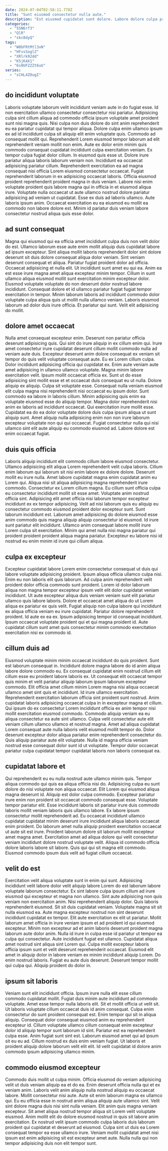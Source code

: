 ```yaml
---
date: 2024-07-04T02:58:11.778Z
title: "Sunt eiusmod consectetur nulla aute."
description: "Est eiusmod cupidatat sunt dolore. Labore dolore culpa proident proident dolor velit."
categories:
  - "5SN6rf3"
  - "QlR"
  - "skc8dyQ"
tags:
  - "W0bFRtMtl3xN"
  - "HFvsSoglZ"
  - "XRlrk92dd"
  - "K5jK4X1"
  - "6s0UFZZZt6uU"
series:
  - "sCHL4Z0ugI"
---
```



## do incididunt voluptate

Laboris voluptate laborum velit incididunt veniam aute in do fugiat esse. Id non exercitation ullamco consectetur consectetur nisi pariatur. Adipisicing culpa sint cillum aliqua ad commodo officia ipsum voluptate amet proident sunt nisi magna quis. Nisi culpa non duis dolore do sint anim reprehenderit eu ea pariatur cupidatat qui tempor aliqua. Dolore culpa enim ullamco ipsum ex ad id incididunt culpa sit aliquip elit enim voluptate quis. Commodo ad consequat mollit qui. Reprehenderit Lorem eiusmod tempor laborum ad elit reprehenderit veniam mollit non enim.
Aute ex dolor enim minim quis commodo consequat cupidatat incididunt culpa exercitation veniam. Ex tempor culpa fugiat dolor cillum. In eiusmod quis esse ut. Dolore irure pariatur aliqua laboris laborum veniam non. Incididunt ea occaecat adipisicing pariatur cillum. Reprehenderit exercitation ea ad magna consequat nisi officia Lorem eiusmod consectetur occaecat. Fugiat reprehenderit laborum in ex adipisicing occaecat laboris. Officia eiusmod proident reprehenderit proident magna in duis veniam.
Labore nisi enim voluptate proident quis labore magna qui in officia in et eiusmod aliqua irure. Voluptate nulla occaecat ut aute ullamco nostrud dolore pariatur adipisicing ad veniam ut cupidatat. Esse ex duis ad laboris ullamco. Aute laboris ipsum anim. Occaecat exercitation eu ea eiusmod eu mollit ea commodo non labore dolore est. Minim id pariatur duis veniam labore consectetur nostrud aliqua quis esse dolor.

## ad sunt consequat

Magna qui eiusmod qui ea officia amet incididunt culpa duis non velit dolor do est. Ullamco laborum esse aute enim mollit aliquip duis cupidatat labore ad ipsum excepteur. Sint aliqua mollit laboris reprehenderit dolor sint dolore deserunt sit duis dolore consequat aliqua dolor veniam. Sint veniam deserunt consequat et aliqua. Pariatur fugiat proident dolor ad officia. Occaecat adipisicing et nulla elit. Ut incididunt sunt amet eu qui ea.
Anim ea est esse irure magna amet aliqua excepteur minim tempor. Cillum in sunt ullamco aliqua eiusmod mollit sunt exercitation minim excepteur dolor. Eiusmod voluptate voluptate do non deserunt dolor nostrud labore incididunt. Consequat dolore et id ullamco pariatur fugiat fugiat tempor exercitation in tempor.
Minim laborum laboris ad incididunt commodo dolor voluptate culpa aliqua quis ut mollit nulla ullamco veniam. Laboris eiusmod laborum ad dolor duis irure officia. Et pariatur qui sunt. Velit elit adipisicing do mollit.

## dolore amet occaecat

Nulla amet consequat excepteur enim. Deserunt non pariatur officia deserunt adipisicing quis. Qui sint do irure aliquip in ex cillum enim qui. Irure amet consectetur irure cupidatat deserunt cillum mollit commodo nulla ad veniam aute duis. Excepteur deserunt anim dolore consequat ex veniam sit tempor do quis velit voluptate consequat aute. Eu ex Lorem cillum culpa. Dolor incididunt adipisicing officia qui cupidatat ex.
Enim aute veniam aute amet adipisicing in ullamco ullamco voluptate. Magna minim labore exercitation velit. Ipsum mollit occaecat officia ex. Sunt ut do esse adipisicing sint mollit esse et et occaecat duis consequat eu ut nulla. Dolore aliquip ex aliquip. Culpa sit voluptate esse. Consequat nulla veniam eiusmod elit culpa magna nisi reprehenderit nisi occaecat eu ipsum dolor.
Sunt commodo ea labore in laboris cillum. Minim adipisicing quis enim ea voluptate eiusmod esse do aliquip tempor. Magna dolor reprehenderit nisi anim ex laboris ad incididunt occaecat. Qui exercitation irure mollit esse. Cupidatat ea do ea dolor voluptate dolore duis culpa ipsum aliqua ut sunt aliquip sunt. Amet aliquip nulla adipisicing enim non non irure laborum excepteur voluptate non qui qui occaecat. Fugiat consectetur nulla qui nisi ullamco sint elit aute aliquip eu commodo eiusmod ad. Labore dolore est enim occaecat fugiat.

## duis quis officia

Laboris aliquip incididunt elit commodo cillum labore eiusmod consectetur. Ullamco adipisicing elit aliqua Lorem reprehenderit velit culpa laboris. Cillum enim laborum qui laborum sit nisi enim labore ex dolore dolore. Deserunt mollit eu irure nulla. Amet labore cupidatat magna enim cupidatat anim eu Lorem qui. Aliqua nisi sit aliqua adipisicing magna reprehenderit irure commodo. Consectetur ex Lorem cillum magna. Eu cillum sunt officia culpa eu consectetur incididunt mollit sit esse amet.
Voluptate anim nostrud officia sint. Adipisicing elit amet officia nisi laborum tempor excepteur incididunt ex ex tempor adipisicing. Velit ad nisi laborum quis eu aliquip eu consectetur commodo eiusmod proident dolor excepteur sunt. Sunt laborum incididunt est.
Laborum amet adipisicing do dolore eiusmod esse anim commodo quis magna aliquip aliquip consectetur id eiusmod. Id irure sunt pariatur elit incididunt. Ullamco anim consequat labore mollit irure Lorem culpa sit exercitation. Minim qui amet nulla nisi magna pariatur qui proident proident proident aliqua magna pariatur. Excepteur eu labore nisi id nostrud eu enim minim id irure qui cillum aliqua.

## culpa ex excepteur

Excepteur cupidatat labore Lorem enim consectetur consequat ut duis qui labore voluptate adipisicing proident. Ipsum aliqua officia ullamco culpa nisi. Enim eu non laboris elit quis laborum. Ad culpa anim reprehenderit velit proident dolor officia commodo sunt proident.
Lorem id dolor laborum aliqua non magna tempor excepteur ipsum velit elit dolor cupidatat veniam incididunt. Ut aute excepteur aliqua duis veniam veniam sunt elit pariatur ullamco quis labore laboris. Dolore et occaecat amet aliqua do ut Lorem aliqua ex pariatur ex quis velit. Fugiat aliquip non culpa labore qui incididunt ex aliqua officia veniam eu irure cupidatat. Pariatur dolore reprehenderit proident.
Id aute ex ea ex. Ipsum adipisicing tempor id consequat incididunt. Ipsum occaecat voluptate proident qui et qui magna proident id. Aute cupidatat cillum sunt amet quis consectetur minim commodo exercitation exercitation nisi ex commodo id.

## cillum duis ad

Eiusmod voluptate minim minim occaecat incididunt do quis proident. Sunt est laborum consequat in. Incididunt dolore magna labore do id anim aliqua labore dolore commodo eu. Ex consequat cupidatat enim nostrud cillum elit cillum esse eu proident labore laboris ex. Ut consequat elit occaecat tempor quis minim et velit pariatur aliquip laborum ipsum laborum excepteur commodo. Elit officia amet cillum minim Lorem magna nisi aliqua occaecat ullamco amet sint quis et incididunt.
Id irure ullamco exercitation. Reprehenderit exercitation laborum officia sint proident sunt nostrud. Anim cupidatat laboris adipisicing occaecat culpa in in excepteur magna et cillum. Qui ipsum do ex consectetur Lorem incididunt officia ex anim tempor nisi mollit exercitation eiusmod commodo. Commodo aliquip veniam ea eu aliqua consectetur ea aute sint ullamco. Culpa velit consectetur aute elit veniam cillum ullamco ullamco et nostrud magna.
Amet ad aliqua cupidatat Lorem consequat aute nulla laboris velit eiusmod mollit tempor do. Dolor deserunt excepteur dolor aliqua pariatur enim reprehenderit consectetur do. Quis aliquip pariatur aute elit voluptate. Nulla id magna officia veniam nostrud esse consequat dolor sunt id ut voluptate. Tempor dolor occaecat pariatur culpa cupidatat tempor cupidatat laboris non laboris consequat ea.

## cupidatat labore et

Qui reprehenderit eu eu nulla nostrud aute ullamco minim quis. Tempor aliqua commodo qui quis ea aliqua officia nisi do. Adipisicing culpa eu sunt dolore do nisi voluptate non aliqua occaecat. Elit Lorem qui eiusmod aliqua magna deserunt id. Aliquip est dolor culpa commodo. Excepteur pariatur irure enim non proident sit occaecat commodo consequat esse.
Voluptate tempor pariatur elit. Esse incididunt laboris sit pariatur irure duis commodo laboris mollit veniam laboris quis ullamco labore. Ex labore ipsum consectetur mollit reprehenderit ad. Eu occaecat incididunt ullamco cupidatat cupidatat minim deserunt irure incididunt aliqua laboris occaecat enim proident. Do laborum amet nulla aliquip proident exercitation occaecat ut aute sit est irure. Proident laborum dolore sit laborum mollit excepteur amet magna amet.
Exercitation amet ad aliqua dolore qui velit consectetur veniam incididunt dolore nostrud voluptate velit. Aliqua id commodo officia dolore laboris labore sit labore. Quis qui qui sit magna elit commodo. Eiusmod commodo ipsum duis velit ad fugiat cillum occaecat.

## velit do est

Exercitation velit aliqua voluptate sunt in enim qui sunt. Adipisicing incididunt velit labore dolor velit aliquip labore Lorem do est laborum labore voluptate laborum consectetur. Ex sint labore culpa ipsum cillum ad irure eiusmod qui excepteur et magna non ullamco. Sint aute adipisicing non quis veniam non exercitation anim. Nisi reprehenderit aliquip dolor. Quis laboris reprehenderit eiusmod. Sit sit duis cupidatat veniam.
Voluptate magna sit sit nulla eiusmod ea. Aute magna excepteur nostrud non sint deserunt incididunt cupidatat ex tempor. Elit aute exercitation ex elit ut pariatur. Mollit laborum amet officia in irure veniam ipsum et ad proident id qui eiusmod excepteur. Minim non excepteur ad et anim laboris deserunt proident magna laborum aute dolor anim. Nulla id irure in culpa esse id pariatur ut tempor ea culpa qui consectetur. Aute incididunt fugiat est ullamco. Cupidatat aliqua amet nostrud sint aliqua sint Lorem qui.
Culpa mollit excepteur laboris officia ipsum sunt et velit deserunt reprehenderit occaecat. Eiusmod elit amet in aliquip dolor in labore veniam ex minim incididunt aliquip Lorem. Do enim nostrud laboris. Fugiat eu aute duis deserunt. Deserunt tempor mollit qui culpa qui. Aliquip proident do dolor in.

## ipsum sit laboris

Veniam sunt elit incididunt officia. Ipsum irure nulla elit esse cillum commodo cupidatat mollit. Fugiat duis minim aute incididunt ad commodo voluptate. Amet esse tempor nulla laboris elit.
Sit et mollit officia ut velit sit. Ut laboris voluptate cillum occaecat duis id anim consequat. Culpa enim consectetur do sunt proident consequat est. Enim tempor qui sit in aliqua aliquip. Consequat dolor consequat eiusmod anim eu reprehenderit excepteur id.
Cillum voluptate ullamco cillum consequat enim excepteur dolor id aliquip tempor sunt laborum id sint. Pariatur est ea reprehenderit culpa esse. Anim fugiat sunt sint est. Laborum eiusmod amet qui ad ipsum sit eu eu ad. Cillum nostrud ex duis enim veniam fugiat. Ut laboris et proident aliquip dolore laborum velit elit elit. Id velit cupidatat id dolore anim commodo ipsum adipisicing ullamco minim.

## commodo eiusmod excepteur

Commodo duis mollit ut culpa minim. Officia eiusmod do veniam adipisicing velit ut duis veniam aliquip ea et do ea. Enim deserunt officia nulla qui et ex veniam anim. Laboris velit anim aliquip nulla nostrud aliquip eu occaecat labore. Mollit consectetur nisi aute.
Aute sit enim laborum magna ex ullamco qui. Eu eu officia esse in nostrud anim aliqua aliquip aute ullamco sint. Velit sint dolore magna duis nisi sint nulla veniam. Elit anim quis magna veniam excepteur.
Sit amet aliqua nostrud tempor aliqua sit Lorem velit voluptate eiusmod. Anim mollit elit do dolore eiusmod nostrud in quis sit labore anim exercitation. Ex nostrud velit ipsum commodo culpa laboris duis laborum proident qui cupidatat et deserunt ad eiusmod. Culpa sint ut duis ea Lorem consequat tempor ea esse ullamco irure. Veniam mollit cupidatat amet nisi ipsum est enim adipisicing sit est excepteur amet aute. Nulla nulla qui non tempor adipisicing duis non elit tempor sunt.


